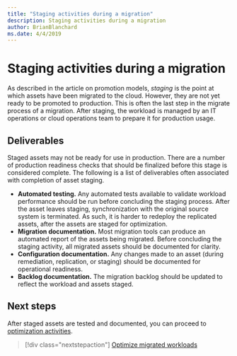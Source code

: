 ```yaml
---
title: "Staging activities during a migration"
description: Staging activities during a migration
author: BrianBlanchard
ms.date: 4/4/2019
---
```


# Staging activities during a migration

As described in the article on promotion models, *staging* is the point at which assets have been migrated to the cloud. However, they are not yet ready to be promoted to production. This is often the last step in the migrate process of a migration. After staging, the workload is managed by an IT operations or cloud operations team to prepare it for production usage.

## Deliverables

Staged assets may not be ready for use in production. There are a number of production readiness checks that should be finalized before this stage is considered complete. The following is a list of deliverables often associated with completion of asset staging.

- **Automated testing.** Any automated tests available to validate workload performance should be run before concluding the staging process. After the asset leaves staging, synchronization with the original source system is terminated. As such, it is harder to redeploy the replicated assets, after the assets are staged for optimization.
- **Migration documentation.** Most migration tools can produce an automated report of the assets being migrated. Before concluding the staging activity, all migrated assets should be documented for clarity.
- **Configuration documentation.** Any changes made to an asset (during remediation, replication, or staging) should be documented for operational readiness.
- **Backlog documentation.** The migration backlog should be updated to reflect the workload and assets staged.

## Next steps

After staged assets are tested and documented, you can proceed to [optimization activities](../optimize/index.md).

> [!div class="nextstepaction"]
> [Optimize migrated workloads](../optimize/index.md)
